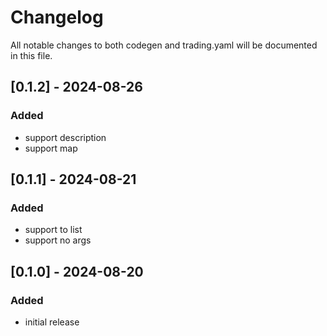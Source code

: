 # Changelog
All notable changes to both codegen and trading.yaml will be documented in this file.

## [0.1.2] - 2024-08-26
### Added
- support description
- support map

## [0.1.1] - 2024-08-21
### Added
- support to list
- support no args

## [0.1.0] - 2024-08-20
### Added
- initial release
